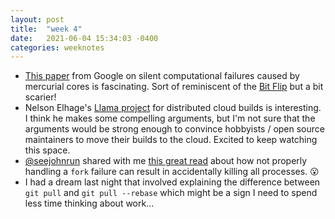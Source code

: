 ```yaml
---
layout: post
title:  "week 4"
date:   2021-06-04 15:34:03 -0400
categories: weeknotes
---
```


* [This paper](https://sigops.org/s/conferences/hotos/2021/papers/hotos21-s01-hochschild.pdf) from Google on silent computational failures caused by mercurial cores is fascinating. Sort of reminiscent of the [Bit Flip](https://www.wnycstudios.org/podcasts/radiolab/articles/bit-flip) but a bit scarier!
* Nelson Elhage's [Llama project](https://blog.nelhage.com/post/distributed-builds-for-everyone/) for distributed cloud builds is interesting. I think he makes some compelling arguments, but I'm not sure that the arguments would be strong enough to convince hobbyists / open source maintainers to move their builds to the cloud. Excited to keep watching this space.
* [@seejohnrun](https://twitter.com/seejohnrun) shared with me [this great read](http://rachelbythebay.com/w/2014/08/19/fork/) about how not properly handling a `fork` failure can result in accidentally killing all processes. 😮
* I had a dream last night that involved explaining the difference between `git pull` and `git pull --rebase` which might be a sign I need to spend less time thinking about work...
